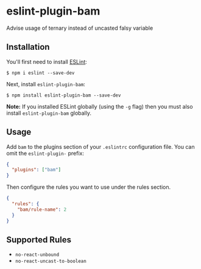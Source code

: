 # eslint-plugin-bam

Advise usage of ternary instead of uncasted falsy variable

## Installation

You'll first need to install [ESLint](http://eslint.org):

```
$ npm i eslint --save-dev
```

Next, install `eslint-plugin-bam`:

```
$ npm install eslint-plugin-bam --save-dev
```

**Note:** If you installed ESLint globally (using the `-g` flag) then you must also install `eslint-plugin-bam` globally.

## Usage

Add `bam` to the plugins section of your `.eslintrc` configuration file. You can omit the `eslint-plugin-` prefix:

```json
{
  "plugins": ["bam"]
}
```

Then configure the rules you want to use under the rules section.

```json
{
  "rules": {
    "bam/rule-name": 2
  }
}
```

## Supported Rules

- `no-react-unbound`
- `no-react-uncast-to-boolean`
